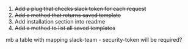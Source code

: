 1. ~~Add a plug that checks slack token for each request~~
2. ~~Add a method that returns saved template~~
3. Add installation section into readme
4. ~~Add a method to list all saved templates~~

mb a table with mapping slack-team - security-token will be required?
